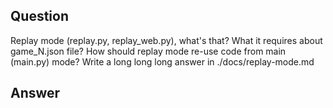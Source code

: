 ## Question

Replay mode (replay.py, replay_web.py), what's that? What it requires about game_N.json file? How should replay mode re-use code from main (main.py) mode? Write a long long long answer in ./docs/replay-mode.md 

## Answer


